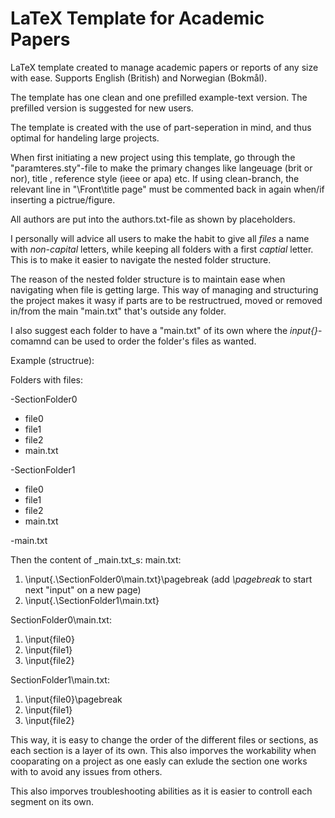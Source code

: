 # LaTeX Template for Academic Papers 

LaTeX template created to manage academic papers or reports of any size with ease. Supports English (British) and Norwegian (Bokmål).

The template has one clean and one prefilled example-text version. 
The prefilled version is suggested for new users.

The template is created with the use of part-seperation in mind, and thus optimal for handeling large projects. 


When first initiating a new project using this template, go through the "paramteres.sty"-file to make the primary changes like langeuage (brit or nor), title , reference style (ieee or apa) etc.
If using clean-branch, the relevant line in "\Front\title page" must be commented back in again when/if inserting a pictrue/figure.

All authors are put into the authors.txt-file as shown by placeholders. 

I personally will advice all users to make the habit to give all _files_ a name with _non-capital_ letters, while keeping all folders with a first _captial_ letter. This is to make it easier to navigate the nested folder structure. 

The reason of the nested folder structure is to maintain ease when navigating when file is getting large. This way of managing and structuring the project makes it wasy if parts are to be restructrued, moved or removed in/from the main "main.txt" that's outside any folder. 

I also suggest each folder to have a "main.txt" of its own where the _input{}_-comamnd can be used to order the folder's files as wanted.

Example (structrue):

Folders with files:

-SectionFolder0
- file0
- file1
- file2
- main.txt



-SectionFolder1
- file0
- file1
- file2
- main.txt



-main.txt

Then the content of  _main.txt_s:
main.txt:
1. \input{.\SectionFolder0\main.txt}\pagebreak (add _\pagebreak_ to start next "input" on a new page)
2. \input{.\SectionFolder1\main.txt}

SectionFolder0\main.txt:

1. \input{file0}
2. \input{file1}
3. \input{file2}

SectionFolder1\main.txt:
1. \input{file0}\pagebreak
2. \input{file1}
3. \input{file2}


This way, it is easy to change the order of the different files or sections, as each section is a layer of its own.
This also imporves the workability when cooparating on a project as one easly can exlude the section one works with to avoid any issues from others.

This also imporves troubleshooting abilities as it is easier to controll each segment on its own. 
